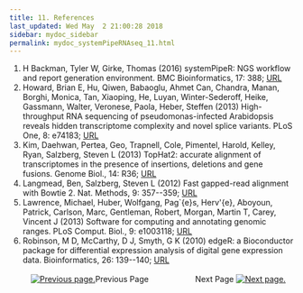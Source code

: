 ```yaml
---
title: 11. References
last_updated: Wed May  2 21:00:28 2018
sidebar: mydoc_sidebar
permalink: mydoc_systemPipeRNAseq_11.html
---
```

 
1. H Backman, Tyler W, Girke, Thomas (2016) systemPipeR: NGS workflow and report generation environment. BMC Bioinformatics, 17: 388; [URL](http://dx.doi.org/10.1186/s12859-016-1241-0)
2. Howard, Brian E, Hu, Qiwen, Babaoglu, Ahmet Can, Chandra, Manan, Borghi, Monica, Tan, Xiaoping, He, Luyan, Winter-Sederoff, Heike, Gassmann, Walter, Veronese, Paola, Heber, Steffen (2013) High-throughput RNA sequencing of pseudomonas-infected Arabidopsis reveals hidden transcriptome complexity and novel splice variants. PLoS One, 8: e74183; [URL](http://dx.doi.org/10.1371/journal.pone.0074183)
3. Kim, Daehwan, Pertea, Geo, Trapnell, Cole, Pimentel, Harold, Kelley, Ryan, Salzberg, Steven L (2013) TopHat2: accurate alignment of transcriptomes in the presence of insertions, deletions and gene fusions. Genome Biol., 14: R36; [URL](http://dx.doi.org/10.1186/gb-2013-14-4-r36)
4. Langmead, Ben, Salzberg, Steven L (2012) Fast gapped-read alignment with Bowtie 2. Nat. Methods, 9: 357--359; [URL](http://dx.doi.org/10.1038/nmeth.1923)
5. Lawrence, Michael, Huber, Wolfgang, Pag\`{e}s, Herv\'{e}, Aboyoun, Patrick, Carlson, Marc, Gentleman, Robert, Morgan, Martin T, Carey, Vincent J (2013) Software for computing and annotating genomic ranges. PLoS Comput. Biol., 9: e1003118; [URL](http://dx.doi.org/10.1371/journal.pcbi.1003118)
6. Robinson, M D, McCarthy, D J, Smyth, G K (2010) edgeR: a Bioconductor package for differential expression analysis of digital gene expression data. Bioinformatics, 26: 139--140; [URL](http://dx.doi.org/10.1093/bioinformatics/btp616)
<br><br><center><a href="mydoc_systemPipeRNAseq_10.html"><img src="images/left_arrow.png" alt="Previous page."></a>Previous Page &nbsp; &nbsp; &nbsp; &nbsp; &nbsp; &nbsp; &nbsp; &nbsp; &nbsp; &nbsp; Next Page
<a href="mydoc_systemPipeRNAseq_01.html"><img src="images/right_arrow.png" alt="Next page."></a></center>
